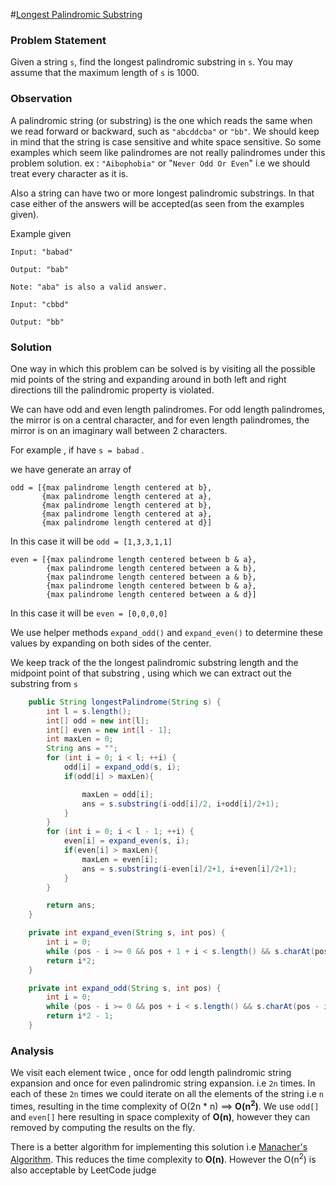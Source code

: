 #[Longest Palindromic Substring](https://leetcode.com/problems/longest-palindromic-substring/)

### Problem Statement

Given a string `s`, find the longest palindromic substring in `s`. You may assume that the maximum length of `s` is 1000.


### Observation

A palindromic string (or substring) is the one which reads the same when we read forward or backward, such as `"abcddcba"` or `"bb"`. We should keep in mind that the string is case sensitive and white space sensitive. So some examples which seem like palindromes are not really palindromes under this problem solution. ex : `"Aibophobia"` or "`Never Odd Or Even`" i.e we should treat every character as it is.
  
Also a string can have two or more longest palindromic substrings. In that case either of the answers will be accepted(as seen from the examples given).

Example given 

````
Input: "babad"

Output: "bab"

Note: "aba" is also a valid answer.
````

````
Input: "cbbd"

Output: "bb"
````

### Solution

One way in which this problem can be solved is by visiting all the possible mid points of the string and expanding around in both left and right directions till the palindromic property is violated. 
  
We can have odd and even length palindromes. For odd length palindromes, the mirror is on a central character, and for even length palindromes, the mirror is on an imaginary wall between 2 characters. 

For example , if have `s = babad` .

we have generate an array of 
```
odd = [{max palindrome length centered at b},
       {max palindrome length centered at a},
       {max palindrome length centered at b},
       {max palindrome length centered at a},
       {max palindrome length centered at d}]
```
In this case it will be `odd = [1,3,3,1,1]`

```
even = [{max palindrome length centered between b & a},
        {max palindrome length centered between a & b},
        {max palindrome length centered between a & b},
        {max palindrome length centered between b & a},
        {max palindrome length centered between a & d}]
```
In this case it will be `even = [0,0,0,0]`

We use helper methods `expand_odd()` and `expand_even()` to determine these values by expanding on both sides of the center. 

We keep track of the the longest palindromic substring length and the midpoint point of that substring , using which we can extract out the substring from `s`

```Java
    public String longestPalindrome(String s) {
        int l = s.length();
        int[] odd = new int[l];
        int[] even = new int[l - 1];
        int maxLen = 0;
        String ans = "";
        for (int i = 0; i < l; ++i) {
            odd[i] = expand_odd(s, i);
            if(odd[i] > maxLen){

                maxLen = odd[i];
                ans = s.substring(i-odd[i]/2, i+odd[i]/2+1);
            }
        }
        for (int i = 0; i < l - 1; ++i) {
            even[i] = expand_even(s, i);
            if(even[i] > maxLen){
                maxLen = even[i];
                ans = s.substring(i-even[i]/2+1, i+even[i]/2+1);
            }
        }

        return ans;
    }

    private int expand_even(String s, int pos) {
        int i = 0;
        while (pos - i >= 0 && pos + 1 + i < s.length() && s.charAt(pos - i) == s.charAt(pos + 1 + i)) i++;
        return i*2;
    }

    private int expand_odd(String s, int pos) {
        int i = 0;
        while (pos - i >= 0 && pos + i < s.length() && s.charAt(pos - i) == s.charAt(pos + i)) i++;
        return i*2 - 1;
    }
```

### Analysis

We visit each element twice , once for odd length palindromic string expansion and once for even palindromic string expansion. i.e `2n` times. In each of these `2n` times we could iterate on all the elements of the string i.e `n` times, resulting in the time complexity of O(2n * n) ==> __O(n<sup>2</sup>)__. We use `odd[]` and `even[]` here resulting in space complexity of __O(n)__, however they can removed by computing the results on the fly.
  
There is a better algorithm for implementing this solution i.e [Manacher's Algorithm](https://en.wikipedia.org/wiki/Longest_palindromic_substring#Manacher.27s_algorithm). This reduces the time complexity to __O(n)__. However the O(n<sup>2</sup>) is also acceptable by LeetCode judge